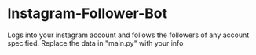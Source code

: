 # Instagram-Follower-Bot

Logs into your instagram account and follows the followers of any account specified.
Replace the data in "main.py" with your info
